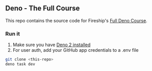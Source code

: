 ## Deno - The Full Course

This repo contains the source code for Fireship's [Full Deno Course](https://fireship.io/courses/deno).  


### Run it

1. Make sure you have [Deno 2 installed](https://docs.deno.com/runtime/getting_started/installation/)
2. For user auth, add your GitHub app credentials to a .env file

```bash
git clone <this-repo>
deno task dev
```